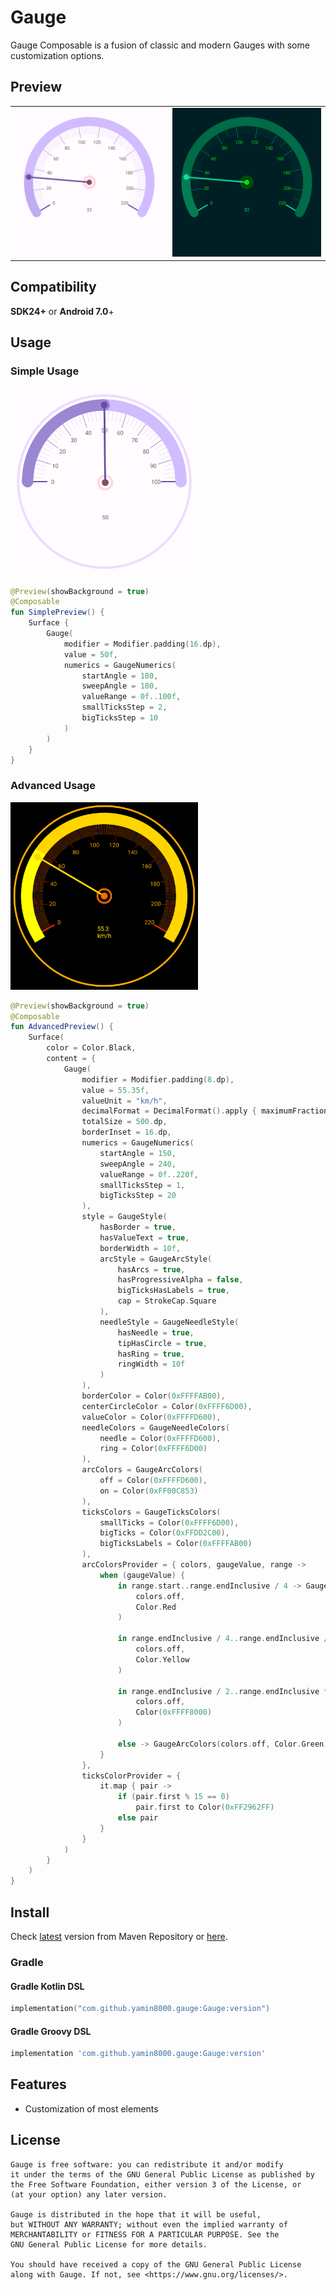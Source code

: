 # Gauge

Gauge Composable is a fusion of classic and modern Gauges with some customization options.

## Preview

<table>
<tr>
<td>
<img src="Gauge/screenshots/gauge-light.png" alt="light preview" width="300"/>
</td>
<td>
<img src="Gauge/screenshots/gauge-dark.png" alt="dark preview" width="300"/>
</td>
</tr>
</table>

## Compatibility

**SDK24+** or **Android 7.0**+

## Usage

### Simple Usage

<img src="Gauge/screenshots/simple.png" alt="simple preview" width="300"/>

```kotlin
@Preview(showBackground = true)
@Composable
fun SimplePreview() {
    Surface {
        Gauge(
            modifier = Modifier.padding(16.dp),
            value = 50f,
            numerics = GaugeNumerics(
                startAngle = 180,
                sweepAngle = 180,
                valueRange = 0f..100f,
                smallTicksStep = 2,
                bigTicksStep = 10
            )
        )
    }
}
```

### Advanced Usage

<img src="Gauge/screenshots/advanced.png" alt="advanced preview" width="300"/>

```kotlin
@Preview(showBackground = true)
@Composable
fun AdvancedPreview() {
    Surface(
        color = Color.Black,
        content = {
            Gauge(
                modifier = Modifier.padding(8.dp),
                value = 55.35f,
                valueUnit = "km/h",
                decimalFormat = DecimalFormat().apply { maximumFractionDigits = 1 },
                totalSize = 500.dp,
                borderInset = 16.dp,
                numerics = GaugeNumerics(
                    startAngle = 150,
                    sweepAngle = 240,
                    valueRange = 0f..220f,
                    smallTicksStep = 1,
                    bigTicksStep = 20
                ),
                style = GaugeStyle(
                    hasBorder = true,
                    hasValueText = true,
                    borderWidth = 10f,
                    arcStyle = GaugeArcStyle(
                        hasArcs = true,
                        hasProgressiveAlpha = false,
                        bigTicksHasLabels = true,
                        cap = StrokeCap.Square
                    ),
                    needleStyle = GaugeNeedleStyle(
                        hasNeedle = true,
                        tipHasCircle = true,
                        hasRing = true,
                        ringWidth = 10f
                    )
                ),
                borderColor = Color(0xFFFFAB00),
                centerCircleColor = Color(0xFFFF6D00),
                valueColor = Color(0xFFFFD600),
                needleColors = GaugeNeedleColors(
                    needle = Color(0xFFFFD600),
                    ring = Color(0xFFFF6D00)
                ),
                arcColors = GaugeArcColors(
                    off = Color(0xFFFFD600),
                    on = Color(0xFF00C853)
                ),
                ticksColors = GaugeTicksColors(
                    smallTicks = Color(0xFFFF6D00),
                    bigTicks = Color(0xFFDD2C00),
                    bigTicksLabels = Color(0xFFFFAB00)
                ),
                arcColorsProvider = { colors, gaugeValue, range ->
                    when (gaugeValue) {
                        in range.start..range.endInclusive / 4 -> GaugeArcColors(
                            colors.off,
                            Color.Red
                        )

                        in range.endInclusive / 4..range.endInclusive / 2 -> GaugeArcColors(
                            colors.off,
                            Color.Yellow
                        )

                        in range.endInclusive / 2..range.endInclusive * 3 / 4 -> GaugeArcColors(
                            colors.off,
                            Color(0xFFFF8000)
                        )

                        else -> GaugeArcColors(colors.off, Color.Green)
                    }
                },
                ticksColorProvider = {
                    it.map { pair ->
                        if (pair.first % 15 == 0)
                            pair.first to Color(0xFF2962FF)
                        else pair
                    }
                }
            )
        }
    )
}
```

## Install

Check [latest](https://repo1.maven.org/maven2/com/github/yamin8000/gauge/Gauge/maven-metadata.xml)
version from Maven Repository
or [here](https://central.sonatype.com/artifact/com.github.yamin8000.gauge/Gauge).

### Gradle

#### Gradle Kotlin DSL

```kotlin
implementation("com.github.yamin8000.gauge:Gauge:version")
```

#### Gradle Groovy DSL

```groovy
implementation 'com.github.yamin8000.gauge:Gauge:version'
```

## Features

- Customization of most elements

## License

```
Gauge is free software: you can redistribute it and/or modify
it under the terms of the GNU General Public License as published by
the Free Software Foundation, either version 3 of the License, or
(at your option) any later version.

Gauge is distributed in the hope that it will be useful,
but WITHOUT ANY WARRANTY; without even the implied warranty of
MERCHANTABILITY or FITNESS FOR A PARTICULAR PURPOSE. See the
GNU General Public License for more details.

You should have received a copy of the GNU General Public License
along with Gauge. If not, see <https://www.gnu.org/licenses/>.
```
